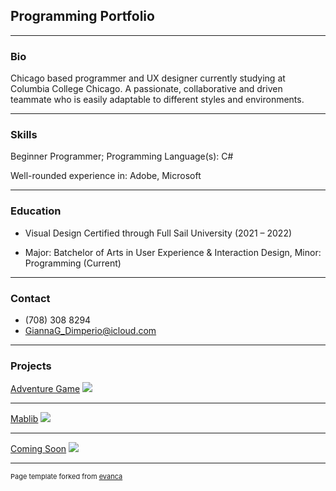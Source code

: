 ## Programming Portfolio

---

### Bio

Chicago based programmer and UX designer currently studying at Columbia College Chicago. A passionate, collaborative and driven teammate who is easily adaptable to different styles and environments.

---

### Skills

Beginner Programmer; Programming Language(s): C#

Well-rounded experience in: Adobe, Microsoft 

___

### Education

- Visual Design Certified through Full Sail University (2021 – 2022)

- Major: Batchelor of Arts in User Experience & Interaction Design, Minor: Programming (Current)

___

### Contact

- (708) 308 8294
- GiannaG_Dimperio@icloud.com

---

### Projects

[Adventure Game](/sample_page)
<img src="images/dummy_thumbnail.jpg?raw=true"/>

---

[Mablib](/Sample_page3)
<img src="images/dummy_thumbnail.jpg?raw=true"/>

---

[Coming Soon](/Sample_page2)
<img src="images/dummy_thumbnail.jpg?raw=true"/>

___
<p style="font-size:11px">Page template forked from <a href="https://github.com/evanca/quick-portfolio">evanca</a></p>
